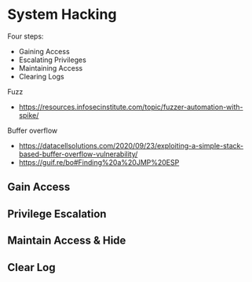 # System Hacking

Four steps:
  - Gaining Access
  - Escalating Privileges
  - Maintaining Access
  - Clearing Logs

Fuzz
  - https://resources.infosecinstitute.com/topic/fuzzer-automation-with-spike/

Buffer overflow
  - https://datacellsolutions.com/2020/09/23/exploiting-a-simple-stack-based-buffer-overflow-vulnerability/
  - https://guif.re/bo#Finding%20a%20JMP%20ESP

## Gain Access

## Privilege Escalation

## Maintain Access & Hide

## Clear Log
